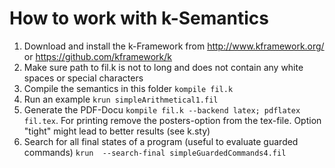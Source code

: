 # How to work with k-Semantics
1. Download and install the k-Framework from http://www.kframework.org/ or https://github.com/kframework/k
2. Make sure path to fil.k is not to long and does not contain any white spaces or special characters
2. Compile the semantics in this folder  ```kompile fil.k```
3. Run an example ```krun simpleArithmetical1.fil```
4. Generate the PDF-Docu ```kompile fil.k --backend latex; pdflatex fil.tex```. For printing remove the posters-option from the tex-file. Option "tight" might lead to better results (see k.sty)
5. Search for all final states of a program (useful to evaluate guarded commands) ```krun  --search-final simpleGuardedCommands4.fil```